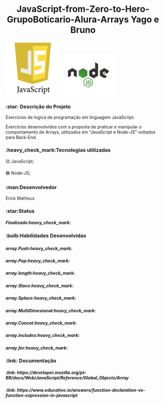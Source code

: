<h1 align="center"> JavaScript-from-Zero-to-Hero-GrupoBoticario-Alura-Arrays Yago e Bruno</h1>

![logo JavaScript](https://github.com/Erickmts10/JavaScript-from-Zero-to-Hero-GB-Alura-parte-3/blob/main/Logo/Logo.png)
![logo JavaScript](https://github.com/Erickmts10/JavaScript-from-Zero-to-Hero-GB-Alura-parte-3/blob/main/Logo/nodejs-2-logo.png)

<h3>:star: Descrição do Projeto</h3>
 
Exercícios de logica de programação em linguagem JavaScript:

Exercícios desenvolvidos com a proposta de praticar e manipular o comportamento de Arrays, utilizados em "JavaScript e Node-JS" voltados para Back-End.

<h3>:heavy_check_mark:Tecnologias utilizadas</h3>

:yellow_circle: JavaScript;

:green_circle: Node-JS;

<h3>:man:Desenvolvedor</h3>
<p>Erick Matheus</p>

<h3>:star:Status</h3>
<h5>Finalizado:heavy_check_mark:</h5>

<h3>:bulb:Habilidades Desenvolvidas<h3>
<h5>array.Push:heavy_check_mark:</h5>
<h5>array.Pop:heavy_check_mark:</h5>
<h5>array.length:heavy_check_mark:</h5>
<h5>array.Slace:heavy_check_mark:</h5>
<h5>array.Splace:heavy_check_mark:</h5>
<h5>array.MultiDimesional:heavy_check_mark:</h5>
<h5>array.Concat:heavy_check_mark:</h5>
<h5>array.includes:heavy_check_mark:</h5>
<h5>array.for:heavy_check_mark:</h5>

<h3>:link: Documentação</h3>
<h5>:link: https://developer.mozilla.org/pt-BR/docs/Web/JavaScript/Reference/Global_Objects/Array </h5>
<h5>:link: https://www.educative.io/answers/function-declaration-vs-function-expression-in-javascript </h5>
